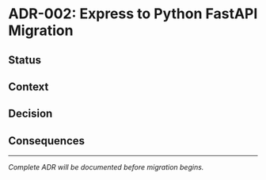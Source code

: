 # ADR-002: Express to Python FastAPI Migration

<!-- Architecture Decision Record for backend technology migration -->

## Status

<!-- Proposed - January 30, 2025 -->

## Context

<!-- Express.js chosen as temporary solution for rapid prototyping -->
<!-- Python FastAPI planned for production with LuminariMUD MySQL integration -->

## Decision

<!-- Migrate from Express.js to Python FastAPI for production backend -->
<!-- Rationale: Better game integration, spatial operations, performance -->

## Consequences

<!-- Positive: Enhanced spatial capabilities, better game integration -->
<!-- Negative: Migration complexity, dual maintenance period -->

---

*Complete ADR will be documented before migration begins.*